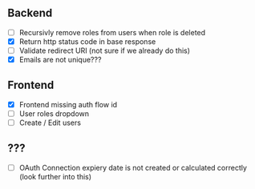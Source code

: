## Backend
- [ ] Recursivly remove roles from users when role is deleted
- [x] Return http status code in base response
- [ ] Validate redirect URI (not sure if we already do this)
- [x] Emails are not unique???

## Frontend

- [x] Frontend missing auth flow id
- [ ] User roles dropdown
- [ ] Create / Edit users

## ???
- [ ] OAuth Connection expiery date is not created or calculated correctly (look further into this)